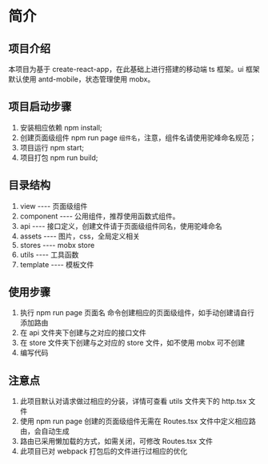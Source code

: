 # 简介

## 项目介绍

本项目为基于 create-react-app，在此基础上进行搭建的移动端 ts 框架。ui 框架默认使用 antd-mobile，状态管理使用 mobx。

## 项目启动步骤

1. 安装相应依赖 npm install;
2. 创建页面级组件 npm run page `组件名`，注意，组件名请使用驼峰命名规范；
3. 项目运行 npm start;
4. 项目打包 npm run build;

## 目录结构

1. view ---- 页面级组件
2. component ---- 公用组件，推荐使用函数式组件。
3. api ---- 接口定义，创建文件请于页面级组件同名，使用驼峰命名
4. assets ---- 图片，css，全局定义相关
5. stores ---- mobx store
6. utils ---- 工具函数
7. template ---- 模板文件

## 使用步骤

1. 执行 npm run page 页面名 命令创建相应的页面级组件，如手动创建请自行添加路由
2. 在 api 文件夹下创建与之对应的接口文件
3. 在 store 文件夹下创建与之对应的 store 文件，如不使用 mobx 可不创建
4. 编写代码

## 注意点

1. 此项目默认对请求做过相应的分装，详情可查看 utils 文件夹下的 http.tsx 文件
2. 使用 npm run page 创建的页面级组件无需在 Routes.tsx 文件中定义相应路由，会自动生成
3. 路由已采用懒加载的方式，如需关闭，可修改 Routes.tsx 文件
4. 此项目已对 webpack 打包后的文件进行过相应的优化
